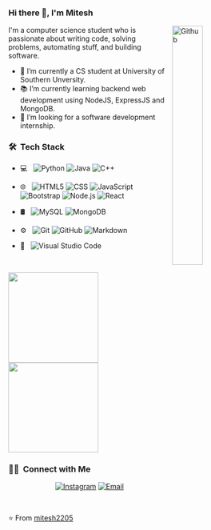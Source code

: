 ### Hi there 👋, I'm Mitesh


<img width="35%" align="right" alt="Github" src="https://user-images.githubusercontent.com/48678280/88862734-4903af80-d201-11ea-968b-9c939d88a37c.gif" />

I'm a computer science student who is passionate about writing code, solving problems, automating stuff, and building software.

- 🔭 I’m currently a CS student at University of Southern Unversity.
- 📚 I’m currently learning backend web development using NodeJS, ExpressJS and MongoDB.
- 👯 I’m looking for a software development internship. 

<h3> 🛠 &nbsp;Tech Stack</h3>

- 💻 &nbsp;
  ![Python](https://img.shields.io/badge/-Python-333333?style=flat&logo=python)
  ![Java](https://img.shields.io/badge/-Java-333333?style=flat&logo=Java&logoColor=007396)
  ![C++](https://img.shields.io/badge/-C++-333333?style=flat&logo=C%2B%2B&logoColor=00599C)
- 🌐 &nbsp;
  ![HTML5](https://img.shields.io/badge/-HTML5-333333?style=flat&logo=HTML5)
  ![CSS](https://img.shields.io/badge/-CSS-333333?style=flat&logo=CSS3&logoColor=1572B6)
  ![JavaScript](https://img.shields.io/badge/-JavaScript-333333?style=flat&logo=javascript)
  ![Bootstrap](https://img.shields.io/badge/-Bootstrap-333333?style=flat&logo=bootstrap&logoColor=563D7C)
  ![Node.js](https://img.shields.io/badge/-Node.js-333333?style=flat&logo=node.js)
  ![React](https://img.shields.io/badge/-React-333333?style=flat&logo=react)
- 🛢 &nbsp;
  ![MySQL](https://img.shields.io/badge/-MySQL-333333?style=flat&logo=mysql)
  ![MongoDB](https://img.shields.io/badge/-MongoDB-333333?style=flat&logo=mongodb)
- ⚙️ &nbsp;
  ![Git](https://img.shields.io/badge/-Git-333333?style=flat&logo=git)
  ![GitHub](https://img.shields.io/badge/-GitHub-333333?style=flat&logo=github)
  ![Markdown](https://img.shields.io/badge/-Markdown-333333?style=flat&logo=markdown)
- 🔧 &nbsp;
  ![Visual Studio Code](https://img.shields.io/badge/-Visual%20Studio%20Code-333333?style=flat&logo=visual-studio-code&logoColor=007ACC)
  
  <br/>

<a href="https://github.com/AVS1508">
  <img height="180em" src="https://github-readme-stats.vercel.app/api?username=mitesh2205&theme=buefy&show_icons=true" />
  <img height="180em" src="https://github-readme-stats.vercel.app/api/top-langs/?username=mitesh2205&theme=buefy&layout=compact" />
</a>

<br/>

<h3> 🤝🏻 &nbsp;Connect with Me </h3>

<p align="center">
<a href="http://instagram.com/mitesh_chhatbar"><img alt="Instagram" src="https://img.shields.io/badge/Instagram-mitesh_chhatbar-blue?style=flat-square&logo=instagram"></a>
<a href="mailto:chhatbarmitesh20@gmail.com"><img alt="Email" src="https://img.shields.io/badge/Email-chhatbarmitesh20@gmail.com-blue?style=flat-square&logo=gmail"></a>
</p>
</br>


⭐️ From [mitesh2205](https://github.com/mitesh2205)
